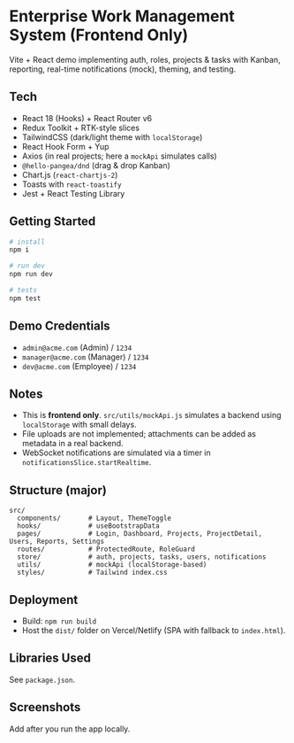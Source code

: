# Enterprise Work Management System (Frontend Only)

Vite + React demo implementing auth, roles, projects & tasks with Kanban, reporting, real-time notifications (mock), theming, and testing.

## Tech
- React 18 (Hooks) + React Router v6
- Redux Toolkit + RTK-style slices
- TailwindCSS (dark/light theme with `localStorage`)
- React Hook Form + Yup
- Axios (in real projects; here a `mockApi` simulates calls)
- `@hello-pangea/dnd` (drag & drop Kanban)
- Chart.js (`react-chartjs-2`)
- Toasts with `react-toastify`
- Jest + React Testing Library

## Getting Started
```bash
# install
npm i

# run dev
npm run dev

# tests
npm test
```

## Demo Credentials
- `admin@acme.com` (Admin) / `1234`
- `manager@acme.com` (Manager) / `1234`
- `dev@acme.com` (Employee) / `1234`

## Notes
- This is **frontend only**. `src/utils/mockApi.js` simulates a backend using `localStorage` with small delays.
- File uploads are not implemented; attachments can be added as metadata in a real backend.
- WebSocket notifications are simulated via a timer in `notificationsSlice.startRealtime`.

## Structure (major)
```
src/
  components/       # Layout, ThemeToggle
  hooks/            # useBootstrapData
  pages/            # Login, Dashboard, Projects, ProjectDetail, Users, Reports, Settings
  routes/           # ProtectedRoute, RoleGuard
  store/            # auth, projects, tasks, users, notifications
  utils/            # mockApi (localStorage-based)
  styles/           # Tailwind index.css
```

## Deployment
- Build: `npm run build`
- Host the `dist/` folder on Vercel/Netlify (SPA with fallback to `index.html`).

## Libraries Used
See `package.json`.

## Screenshots
Add after you run the app locally.
